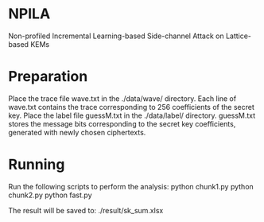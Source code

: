 # NPILA
Non-profiled Incremental Learning-based Side-channel Attack on Lattice-based KEMs

# Preparation
Place the trace file wave.txt in the ./data/wave/ directory.
Each line of wave.txt contains the trace corresponding to 256 coefficients of the secret key.
Place the label file guessM.txt in the ./data/label/ directory.
guessM.txt stores the message bits corresponding to the secret key coefficients, generated with newly chosen ciphertexts.

# Running
Run the following scripts to perform the analysis:
python chunk1.py
python chunk2.py
python fast.py

The result will be saved to:
./result/sk_sum.xlsx
